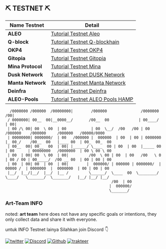 
## ⛏️ TESTNET ⛏️
| Name Testnet             | Detail                                                                               | 
| ----------------- | --------------------------------------------------------------------------------------------|
|**ALEO**           |[Tutorial Testnet Aleo](https://github.com/Art-Sy5team/Aleo/blob/main/README.md)                       |  
|**Q-block**        |[Tutorial Testnet Q-blockhain](https://github.com/Art-Sy5team/Q-Blockchain-Tesnet/blob/main/README.md) |
|**OKP4**           |[Tutorial Testnet OKP4](https://github.com/Art-Sy5team/OKP4/blob/main/README.md)                   |
|**Gitopia**        |[Tutorial Testnet Gitopia](https://github.com/Art-Sy5team/Gitopia/blob/main/README.md)             |
|**Mina Protocol**  |[Tutorial Testnet Mina ](https://github.com/Art-Sy5team/Mina-Protocol/blob/main/README.md)         |
|**Dusk Network**   |[Tutorial Testnet DUSK Network](https://github.com/Art-Sy5team/DUSK/blob/main/README.md)           |
|**Manta Network**  |[Tutorial Testnet Manta Network](https://github.com/Art-Sy5team/Manta-Network/blob/main/README.md) |
|**Deinfra**        |[Tutorial Testnet Deinfra](https://github.com/Art-Sy5team/Deinfra/blob/main/README.md)             |
|**ALEO-Pools**     |[Tutorial Testnet ALEO Pools HAMP](https://github.com/Art-Sy5team/Aleo-Pools/blob/main/README.md)  |


      /0000000 /000000  /00000000|        /000000               /0000000   /00|                                                 
     / 0000000| 00__  00|__0000__/       /00__  00             | 00____/  | 00|                                                
     | 00 /\ 00| 00  \ 00  | 00           | 00  \__/  /00   /00 | 00       /000000    /000000     /000000   /00000/0000    
     | 00000000| 0000000/  | 00   /000000 |  000000  | 00  | 00 | 0000000 |_ 00_/    /00__  00   |____ 00  | 00_  00_  00  
     | 00__  00| 00__  00  | 00| |______/ \____  00 | 00  | 00  |_____ 00 | 00      | 00000000   /0000000  | 00 \ 00 \ 00  
     | 00  | 00| 00  \ 00  | 00|         /00  \ 00 | 00  | 00   /00   \ 0 | 00 / 00 | 00_____/  /00 __ 00  | 00 | 00 | 00  
     | 00  | 00| 00  | 00  | 00|        |  000000/ | 000000 | 0000000/  |  00000 /  | 0000000  |  0000000  | 00 | 00 | 00  
     |__/  |__/|__/  |__/  |__ /         \______/  \____  00  \________/   \____/   \_______/  \_______/   |__/ |__/ |__/   
                                                   /00  | 00                                                                    
                                                  |  000000/                                                                    
                                                  \_______/   

### Art-Team INFO
noted: **art team** here does not have any specific goals or intentions, they only collect data and share it with everyone.

untuk INFO Testnet lainya Silahkan join Discord 👇

[![twitter](https://img.shields.io/badge/twitter-1DA1F2?style=for-the-badge&logo=twitter&logoColor=white)](https://twitter.com/ArtSy5team)
[![Discord](https://img.shields.io/badge/discord-7289d9?style=for-the-badge&logo=discord&logoColor=white)](https://discord.gg/EAKEdZU6c8)
[![Github](https://img.shields.io/badge/GitHub-171515?style=for-the-badge&logo=GitHub&logoColor=white)](https://github.com/Art-Sy5team)
[![trakteer](https://img.shields.io/badge/trakteer.id-e31e1e?style=for-the-badge&logo=ko-fi&logoColor=white)](https://trakteer.id/Art-Sy5team/tip)
